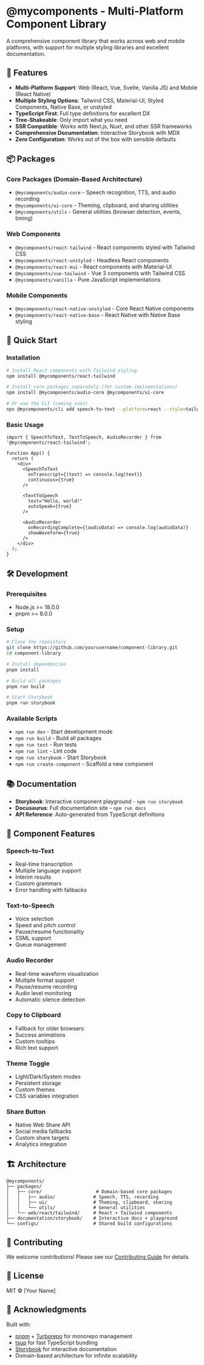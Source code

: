 # @mycomponents - Multi-Platform Component Library

A comprehensive component library that works across web and mobile platforms, with support for multiple styling libraries and excellent documentation.

## 🚀 Features

- **Multi-Platform Support**: Web (React, Vue, Svelte, Vanilla JS) and Mobile (React Native)
- **Multiple Styling Options**: Tailwind CSS, Material-UI, Styled Components, Native Base, or unstyled
- **TypeScript First**: Full type definitions for excellent DX
- **Tree-Shakeable**: Only import what you need
- **SSR Compatible**: Works with Next.js, Nuxt, and other SSR frameworks
- **Comprehensive Documentation**: Interactive Storybook with MDX
- **Zero Configuration**: Works out of the box with sensible defaults

## 📦 Packages

### Core Packages (Domain-Based Architecture)
- `@mycomponents/audio-core` - Speech recognition, TTS, and audio recording
- `@mycomponents/ui-core` - Theming, clipboard, and sharing utilities  
- `@mycomponents/utils` - General utilities (browser detection, events, timing)

### Web Components
- `@mycomponents/react-tailwind` - React components styled with Tailwind CSS
- `@mycomponents/react-unstyled` - Headless React components
- `@mycomponents/react-mui` - React components with Material-UI
- `@mycomponents/vue-tailwind` - Vue 3 components with Tailwind CSS
- `@mycomponents/vanilla` - Pure JavaScript implementations

### Mobile Components
- `@mycomponents/react-native-unstyled` - Core React Native components
- `@mycomponents/react-native-base` - React Native with Native Base styling

## 🏃 Quick Start

### Installation

```bash
# Install React components with Tailwind styling
npm install @mycomponents/react-tailwind

# Install core packages separately (for custom implementations)
npm install @mycomponents/audio-core @mycomponents/ui-core

# Or use the CLI (coming soon)
npx @mycomponents/cli add speech-to-text --platform=react --style=tailwind
```

### Basic Usage

```tsx
import { SpeechToText, TextToSpeech, AudioRecorder } from '@mycomponents/react-tailwind';

function App() {
  return (
    <div>
      <SpeechToText 
        onTranscript={(text) => console.log(text)}
        continuous={true}
      />
      
      <TextToSpeech 
        text="Hello, world!"
        autoSpeak={true}
      />
      
      <AudioRecorder
        onRecordingComplete={(audioData) => console.log(audioData)}
        showWaveform={true}
      />
    </div>
  );
}
```

## 🛠️ Development

### Prerequisites

- Node.js >= 18.0.0
- pnpm >= 8.0.0

### Setup

```bash
# Clone the repository
git clone https://github.com/yourusername/component-library.git
cd component-library

# Install dependencies
pnpm install

# Build all packages
pnpm run build

# Start Storybook
pnpm run storybook
```

### Available Scripts

- `npm run dev` - Start development mode
- `npm run build` - Build all packages
- `npm run test` - Run tests
- `npm run lint` - Lint code
- `npm run storybook` - Start Storybook
- `npm run create-component` - Scaffold a new component

## 📚 Documentation

- **Storybook**: Interactive component playground - `npm run storybook`
- **Docusaurus**: Full documentation site - `npm run docs`
- **API Reference**: Auto-generated from TypeScript definitions

## 🧩 Component Features

### Speech-to-Text
- Real-time transcription
- Multiple language support
- Interim results
- Custom grammars
- Error handling with fallbacks

### Text-to-Speech  
- Voice selection
- Speed and pitch control
- Pause/resume functionality
- SSML support
- Queue management

### Audio Recorder
- Real-time waveform visualization
- Multiple format support
- Pause/resume recording
- Audio level monitoring
- Automatic silence detection

### Copy to Clipboard
- Fallback for older browsers
- Success animations
- Custom tooltips
- Rich text support

### Theme Toggle
- Light/Dark/System modes
- Persistent storage
- Custom themes
- CSS variables integration

### Share Button
- Native Web Share API
- Social media fallbacks
- Custom share targets
- Analytics integration

## 🏗️ Architecture

```
@mycomponents/
├── packages/
│   ├── core/                    # Domain-based core packages
│   │   ├── audio/              # Speech, TTS, recording
│   │   ├── ui/                 # Theming, clipboard, sharing
│   │   └── utils/              # General utilities
│   └── web/react/tailwind/     # React + Tailwind components
├── documentation/storybook/    # Interactive docs + playground
└── configs/                    # Shared build configurations
```

## 🤝 Contributing

We welcome contributions! Please see our [Contributing Guide](CONTRIBUTING.md) for details.

## 📄 License

MIT © [Your Name]

## 🙏 Acknowledgments

Built with:
- [pnpm](https://pnpm.io/) + [Turborepo](https://turbo.build/) for monorepo management
- [tsup](https://tsup.egoist.dev/) for fast TypeScript bundling
- [Storybook](https://storybook.js.org/) for interactive documentation  
- Domain-based architecture for infinite scalability